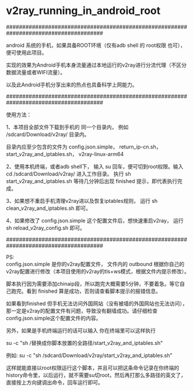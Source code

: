 # v2ray_running_in_android_root


######################################################################################


android 系统的手机，如果具备ROOT环境（仅有adb shell 的 root权限 也可），便可使用此项目。

实现的效果为Android手机本身流量通过本地运行的v2ray进行分流代理（不区分数据流量或者WIFI流量）。

以及此Android手机分享出来的热点也具备科学上网能力。

######################################################################################


使用方法：

1、本项目全部文件下载到手机的 同一个目录内， 例如 /sdcard/Download/v2ray/  目录内。

目录内应至少包含的文件为 config.json.simple， return_ip-cn.sh， start_v2ray_and_iptables.sh， v2ray-linux-arm64




2、使用本机终端，或者adb shell下， 输入 su 回车，便可切到root权限。输入 cd /sdcard/Download/v2ray/ 进入工作目录。 执行 sh start_v2ray_and_iptables.sh 等待几分钟后出现 finished 提示，即代表执行完成。


3、如果想不重启手机清理v2ray进以及恢复iptables规则， 运行 sh clean_v2ray_and_iptables.sh 即可。

4、如果修改了 config.json.simple 这个配置文件后，想快速重启v2ray， 运行 sh reload_v2ray_config.sh 即可。

######################################################################################





PS:   
config.json.simple 是你的v2ray配置文件， 文件内的 outbound 根据你自己的v2ray配置进行修改（本项目使用的v2ray的tls+ws模式，根据文件内提示修改）。

脚本执行因为需要添加chinaip段，所以跑完大概需要5分钟，不要着急。等它自己跑完。看到 finished 算是成功，否则请查看脚本提示的报错信息。

如果看到finished 但手机无法访问外国网站（没有被墙的外国网站也无法访问），那一定是v2ray的配置文件有问题，导致没有翻墙成功。请仔细检查config.json.simple这个配置文件的内容。

另外，如果是手机终端运行的话可以输入 你在终端里可以这样执行

su -c "sh /替换成你脚本放置的全路径/start_v2ray_and_iptables.sh"

例如: su -c "sh /sdcard/Download/v2ray/start_v2ray_and_iptables.sh"

这样就能直接以root权限运行这个脚本，并且可以把这条命令记录在你终端的history命令里，以后运行，就不需要su切root，然后再打那么多路径的英文了，直接按上方向键调出命令，回车运行即可。
